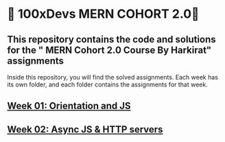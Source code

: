 # 🚀 100xDevs MERN COHORT 2.0🚀

## This repository contains the code and solutions for the " MERN Cohort 2.0 Course By Harkirat" assignments

Inside this repository, you will find the solved assignments. Each week has its own folder, and each folder contains the assignments for that week.

## [Week 01: Orientation and JS](week-01/README.md)

## [Week 02: Async JS & HTTP servers](week-02/README.md)
